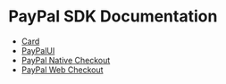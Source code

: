 # PayPal SDK Documentation

- [Card](Card)
- [PayPalUI](PayPalUI)
- [PayPal Native Checkout](PayPalNativeCheckout)
- [PayPal Web Checkout](PayPalWebCheckout)
